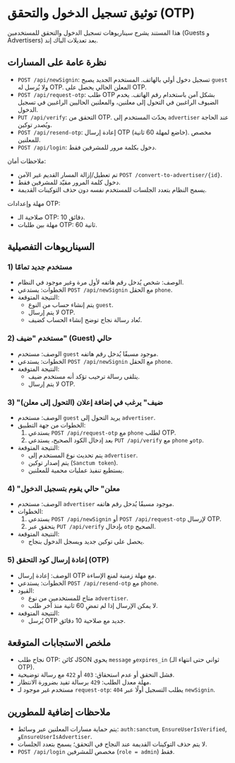 # توثيق تسجيل الدخول والتحقق (OTP)

هذا المستند يشرح سيناريوهات تسجيل الدخول والتحقق للمستخدمين (Guests و Advertisers) بعد تعديلات الباك إند.

## نظرة عامة على المسارات
- `POST /api/newSignin`: تسجيل دخول أولي بالهاتف. المستخدم الجديد يصبح `guest` ولا يُرسل له OTP. المعلن الحالي يحصل على OTP.
- `POST /api/request-otp`: طلب OTP بشكل آمن باستخدام رقم الهاتف. يخدم الضيوف الراغبين في التحول إلى معلنين، والمعلنين الحاليين الراغبين في تسجيل الدخول.
- `PUT /api/verify`: التحقق من OTP. يحدّث المستخدم إلى `advertiser` عند الحاجة ويُصدر توكين.
- `POST /api/resend-otp`: إعادة إرسال OTP (خاضع لمهلة 60 ثانية). مخصص للمعلنين.
- `POST /api/login`: دخول بكلمة مرور للمشرفين فقط.

ملاحظات أمان:
- تم تعطيل/إزالة المسار القديم غير الآمن `POST /convert-to-advertiser/{id}`.
- دخول كلمة المرور مقيّد للمشرفين فقط.
- يسمح النظام بتعدد الجلسات للمستخدم نفسه دون حذف التوكينات القديمة.

مهلة وإعدادات OTP:
- صلاحية الـ OTP: 10 دقائق.
- مهلة بين طلبات OTP: 60 ثانية.

## السيناريوهات التفصيلية

### 1) مستخدم جديد تمامًا
- الوصف: شخص يُدخل رقم هاتفه لأول مرة وغير موجود في النظام.
- الخطوات: يستدعي `POST /api/newSignin` مع الحقل `phone`.
- النتيجة المتوقعة:
  - يتم إنشاء حساب من النوع `guest`.
  - لا يتم إرسال OTP.
  - تُعاد رسالة نجاح توضح إنشاء الحساب كضيف.

### 2) مستخدم "ضيف" (Guest) حالي
- الوصف: مستخدم `guest` موجود مسبقًا يُدخل رقم هاتفه.
- الخطوات: يستدعي `POST /api/newSignin` مع الحقل `phone`.
- النتيجة المتوقعة:
  - يتلقى رسالة ترحيب تؤكد أنه مستخدم ضيف.
  - لا يتم إرسال OTP.

### 3) "ضيف" يرغب في إضافة إعلان (التحول إلى معلن)
- الوصف: مستخدم `guest` يريد التحول إلى `advertiser`.
- الخطوات من جهة التطبيق:
  1. يستدعي `POST /api/request-otp` مع `phone` لطلب OTP.
  2. بعد إدخال الكود الصحيح، يستدعي `PUT /api/verify` مع `phone` و`otp`.
- النتيجة المتوقعة:
  - يتم تحديث نوع المستخدم إلى `advertiser`.
  - يتم إصدار توكين (`Sanctum token`).
  - يستطيع تنفيذ عمليات محمية للمعلنين.

### 4) "معلن" حالي يقوم بتسجيل الدخول
- الوصف: مستخدم `advertiser` موجود مسبقًا يُدخل رقم هاتفه.
- الخطوات:
  1. يستدعي `POST /api/newSignin` أو `POST /api/request-otp` لإرسال OTP.
  2. يتحقق عبر `PUT /api/verify` بإدخال `otp` الصحيح.
- النتيجة المتوقعة:
  - يحصل على توكين جديد ويسجل الدخول بنجاح.

### 5) إعادة إرسال كود التحقق (OTP)
- الوصف: إعادة إرسال OTP مع مهلة زمنية لمنع الإساءة.
- الخطوات: يستدعي `POST /api/resend-otp` مع `phone`.
- القيود:
  - متاح للمستخدمين من نوع `advertiser`.
  - لا يمكن الإرسال إذا لم تمضِ 60 ثانية منذ آخر طلب.
- النتيجة المتوقعة:
  - يُرسل OTP جديد مع صلاحية 10 دقائق.

## ملخص الاستجابات المتوقعة
- نجاح طلب OTP: كائن JSON يحوي `message` و`expires_in` (ثواني حتى انتهاء الـ OTP).
- فشل التحقق أو عدم استحقاق: `403` أو `422` مع رسالة توضيحية.
- مهلة معدل الطلب: `429` برسالة تفيد بضرورة الانتظار.
- مستخدم غير موجود لـ `request-otp`: `404` يطلب التسجيل أولًا عبر `newSignin`.

## ملاحظات إضافية للمطورين
- يتم حماية مسارات المعلنين عبر وسائط: `auth:sanctum`, `EnsureUserIsVerified`, و`EnsureUserIsAdvertiser`.
- لا يتم حذف التوكينات القديمة عند النجاح في التحقق؛ يسمح بتعدد الجلسات.
- `POST /api/login` مخصص للمشرفين (`role = admin`) فقط.